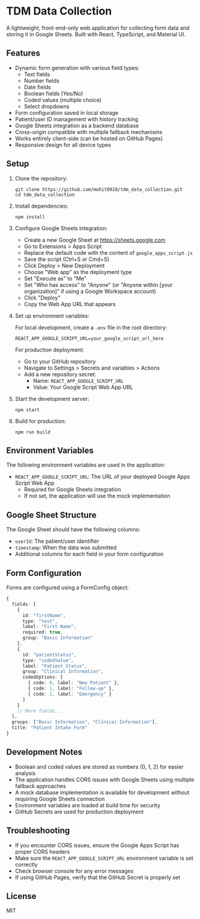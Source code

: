 # TDM Data Collection

A lightweight, front-end-only web application for collecting form data and storing it in Google Sheets. Built with React, TypeScript, and Material UI.

## Features

- Dynamic form generation with various field types:
  - Text fields
  - Number fields
  - Date fields
  - Boolean fields (Yes/No)
  - Coded values (multiple choice)
  - Select dropdowns
- Form configuration saved in local storage
- Patient/user ID management with history tracking
- Google Sheets integration as a backend database
- Cross-origin compatible with multiple fallback mechanisms
- Works entirely client-side (can be hosted on GitHub Pages)
- Responsive design for all device types

## Setup

1. Clone the repository:
   ```
   git clone https://github.com/mohit0928/tdm_data_collection.git
   cd tdm_data_collection
   ```

2. Install dependencies:
   ```
   npm install
   ```

3. Configure Google Sheets integration:
   - Create a new Google Sheet at https://sheets.google.com
   - Go to Extensions > Apps Script
   - Replace the default code with the content of `google_apps_script.js`
   - Save the script (Ctrl+S or Cmd+S)
   - Click Deploy > New Deployment
   - Choose "Web app" as the deployment type
   - Set "Execute as" to "Me"
   - Set "Who has access" to "Anyone" (or "Anyone within [your organization]" if using a Google Workspace account)
   - Click "Deploy"
   - Copy the Web App URL that appears

4. Set up environment variables:
   
   For local development, create a `.env` file in the root directory:
   ```
   REACT_APP_GOOGLE_SCRIPT_URL=your_google_script_url_here
   ```

   For production deployment:
   - Go to your GitHub repository
   - Navigate to Settings > Secrets and variables > Actions
   - Add a new repository secret:
     - Name: `REACT_APP_GOOGLE_SCRIPT_URL`
     - Value: Your Google Script Web App URL

5. Start the development server:
   ```
   npm start
   ```

6. Build for production:
   ```
   npm run build
   ```

## Environment Variables

The following environment variables are used in the application:

- `REACT_APP_GOOGLE_SCRIPT_URL`: The URL of your deployed Google Apps Script Web App
  - Required for Google Sheets integration
  - If not set, the application will use the mock implementation

## Google Sheet Structure

The Google Sheet should have the following columns:
- `userId`: The patient/user identifier
- `timestamp`: When the data was submitted
- Additional columns for each field in your form configuration

## Form Configuration

Forms are configured using a FormConfig object:

```typescript
{
  fields: [
    {
      id: "firstName",
      type: "text",
      label: "First Name",
      required: true,
      group: "Basic Information"
    },
    {
      id: "patientStatus",
      type: "codedValue",
      label: "Patient Status",
      group: "Clinical Information",
      codedOptions: [
        { code: 0, label: "New Patient" },
        { code: 1, label: "Follow-up" },
        { code: 2, label: "Emergency" }
      ]
    }
    // More fields...
  ],
  groups: ["Basic Information", "Clinical Information"],
  title: "Patient Intake Form"
}
```

## Development Notes

- Boolean and coded values are stored as numbers (0, 1, 2) for easier analysis
- The application handles CORS issues with Google Sheets using multiple fallback approaches
- A mock database implementation is available for development without requiring Google Sheets connection
- Environment variables are loaded at build time for security
- GitHub Secrets are used for production deployment

## Troubleshooting

- If you encounter CORS issues, ensure the Google Apps Script has proper CORS headers
- Make sure the `REACT_APP_GOOGLE_SCRIPT_URL` environment variable is set correctly
- Check browser console for any error messages
- If using GitHub Pages, verify that the GitHub Secret is properly set

## License

MIT 